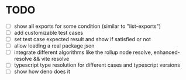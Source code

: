 # TODO

- [ ] show all exports for some condition (similar to "list-exports")
- [ ] add customizable test cases
- [ ] set test case expected result and show if satisfied or not
- [ ] allow loading a real package json
- [ ] integrate different algorithms like the rollup node resolve, enhanced-resolve && vite resolve
- [ ] typescript type resolution for different cases and typescript versions
- [ ] show how deno does it
